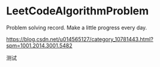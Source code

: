 # LeetCodeAlgorithmProblem
Problem solving record.
Make a little progress every day.


https://blog.csdn.net/u014565127/category_10781443.html?spm=1001.2014.3001.5482

测试